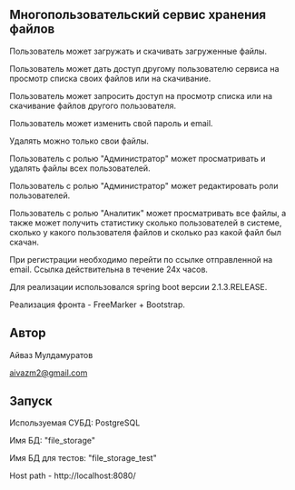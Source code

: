 Многопользовательский сервис хранения файлов
--------------------------------------------
Пользователь может загружать и скачивать загруженные файлы.

Пользователь может дать доступ другому пользователю сервиса на просмотр списка своих файлов или на скачивание.

Пользователь может запросить доступ на просмотр списка или на скачивание файлов другого пользователя.

Пользователь может изменить свой пароль и email.

Удалять можно только свои файлы.

Пользователь с ролью "Администратор" может просматривать и удалять файлы всех пользователей.

Пользователь с ролью "Администратор" может редактировать роли пользователей.

Пользователь с ролью "Аналитик" может просматривать все файлы, а также может получить статистику сколько пользователей в системе, сколько у какого пользователя файлов и сколько раз какой файл был скачан.

При регистрации необходимо перейти по ссылке отправленной на email. Ссылка действительна в течение 24х часов.

Для реализации использовался spring boot версии 2.1.3.RELEASE.

Реализация фронта - FreeMarker + Bootstrap.

Автор
-----
Айваз Мулдамуратов

aivazm2@gmail.com

Запуск
------
Используемая СУБД: PostgreSQL

Имя БД: "file_storage"

Имя БД для тестов: "file_storage_test"

Host path - http://localhost:8080/
